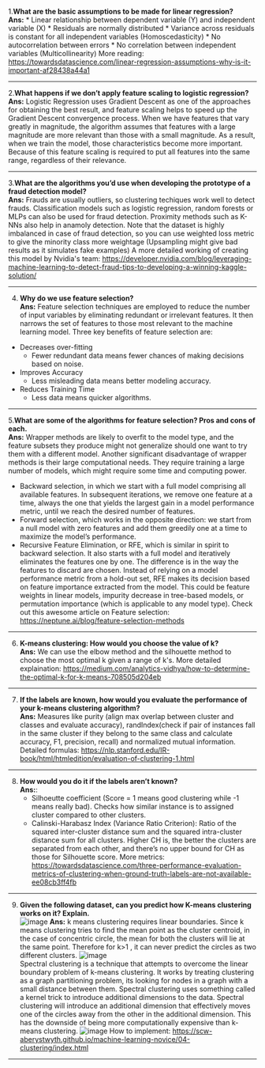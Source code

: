 
1.**What are the basic assumptions to be made for linear regression?** </br>
**Ans:** 
      * Linear relationship between dependent variable (Y) and independent variable (X)
      * Residuals are normally distributed
      * Variance across residuals is constant for all independent variables (Homoscedasticity)
      * No autocorrelation between errors
      * No correlation between independent variables (Multicollinearity)
      More reading: https://towardsdatascience.com/linear-regression-assumptions-why-is-it-important-af28438a44a1
      <hr/>
      
2.**What happens if we don’t apply feature scaling to logistic regression?** </br>
**Ans:** Logistic Regression uses Gradient Descent as one of the approaches for obtaining the best result, and feature scaling helps to speed up the Gradient Descent convergence process. When we have features that vary greatly in magnitude, the algorithm assumes that features with a large magnitude are more relevant than those with a small magnitude. As a result, when we train the model, those characteristics become more important.
Because of this feature scaling is required to put all features into the same range, regardless of their relevance. 
<hr/>
 
3.**What are the algorithms you’d use when developing the prototype of a fraud detection model?** </br>
**Ans:** Frauds are usually outliers, so clustering techiques work well to detect frauds. Classification models such as logistic regression, random forests or MLPs can also be used for fraud detection. Proximity methods such as K-NNs also help in anamoly detection. Note that the dataset is highly imbalanced in case of fraud detection, so you can use weighted loss metric to give the minority class more weightage (Upsampling might give bad results as it simulates fake examples)
A more detailed working of creating this model by Nvidia's team: https://developer.nvidia.com/blog/leveraging-machine-learning-to-detect-fraud-tips-to-developing-a-winning-kaggle-solution/
<hr/>

4. **Why do we use feature selection?** </br>
**Ans:** Feature selection techniques are employed to reduce the number of input variables by eliminating redundant or irrelevant features. It then narrows the set of features to those most relevant to the machine learning model.
Three key benefits of feature selection are:
* Decreases over-fitting  
  * Fewer redundant data means fewer chances of making decisions based on noise.
* Improves Accuracy  
   * Less misleading data means better modeling accuracy.
* Reduces Training Time  
   * Less data means quicker algorithms.
 <hr/>
 
 5.**What are some of the algorithms for feature selection? Pros and cons of each.** </br>
 **Ans:** Wrapper methods are likely to overfit to the model type, and the feature subsets they produce might not generalize should one want to try them with a different model. Another significant disadvantage of wrapper methods is their large computational needs. They require training a large number of models, which might require some time and computing power. 
 * Backward selection, in which we start with a full model comprising all available features. In subsequent iterations, we remove one feature at a time, always the one that yields the largest gain in a model performance metric, until we reach the desired number of features.
 * Forward selection, which works in the opposite direction: we start from a null model with zero features and add them greedily one at a time to maximize the model’s performance.
 * Recursive Feature Elimination, or RFE, which is similar in spirit to backward selection. It also starts with a full model and iteratively eliminates the features one by one. The difference is in the way the features to discard are chosen. Instead of relying on a model performance metric from a hold-out set, RFE makes its decision based on feature importance extracted from the model. This could be feature weights in linear models, impurity decrease in tree-based models, or permutation importance (which is applicable to any model type).
Check out this awesome article on Feature selection: https://neptune.ai/blog/feature-selection-methods
<hr/>

6. **K-means clustering: How would you choose the value of k?** </br>
**Ans:** We can use the elbow method and the silhouette method to choose the most optimal k given a range of k's. More detailed explaination: https://medium.com/analytics-vidhya/how-to-determine-the-optimal-k-for-k-means-708505d204eb
<hr/>

7. **If the labels are known, how would you evaluate the performance of your k-means clustering algorithm?**</br>
**Ans:** Measures like purity (align max overlap between cluster and classes and evaluate accuracy), randIndex(check if pair of instances fall in the same cluster if they belong to the same class and calculate accuracy, F1, precision, recall) and normalized mutual information. Detailed formulas: https://nlp.stanford.edu/IR-book/html/htmledition/evaluation-of-clustering-1.html
<hr/>

8. **How would you do it if the labels aren’t known?** </br>
**Ans:**:
     * Silhoeutte coefficient (Score = 1 means good clustering while -1 means really bad). Checks how similar instance is to assigned cluster compared to other clusters.
     * Calinski-Harabasz Index (Variance Ratio Criterion): Ratio of the squared inter-cluster distance sum and the squared intra-cluster distance sum for all clusters. Higher CH is, the better the clusters are separated from each other, and there’s no upper bound for CH as those for Silhouette score.
     More metrics: https://towardsdatascience.com/three-performance-evaluation-metrics-of-clustering-when-ground-truth-labels-are-not-available-ee08cb3ff4fb
<hr/>

9. **Given the following dataset, can you predict how K-means clustering works on it? Explain.**</br>
![image](https://user-images.githubusercontent.com/29446732/214691886-2591f5a1-dbcf-45a5-a4f9-510f5c5a3b81.png)
**Ans:** k means clustering requires linear boundaries. Since k means clustering tries to find the mean point as the cluster centroid, in the case of concentric circle, the mean for both the clusters will lie at the same point. Therefore for k>1 , it can never predict the circles as two different clusters.
![image](https://user-images.githubusercontent.com/29446732/214695966-70a9547c-da86-4a39-891c-16d02288b919.png)</br>
Spectral clustering is a technique that attempts to overcome the linear boundary problem of k-means clustering. It works by treating clustering as a graph partitioning problem, its looking for nodes in a graph with a small distance between them. Spectral clustering uses something called a kernel trick to introduce additional dimensions to the data. Spectral clustering will introduce an additional dimension that effectively moves one of the circles away from the other in the additional dimension. This has the downside of being more computationally expensive than k-means clustering. 
![image](https://user-images.githubusercontent.com/29446732/214696248-965d3814-5ec7-4953-940e-2fe0b5ea20e3.png)
How to implement: https://scw-aberystwyth.github.io/machine-learning-novice/04-clustering/index.html
<hr/>


 
 

